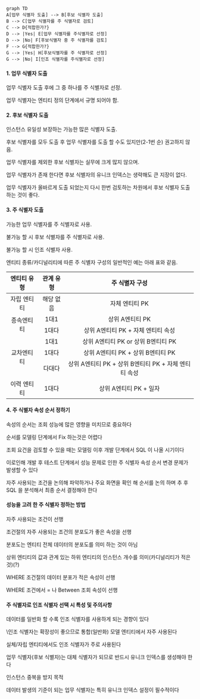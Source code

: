 
```mermaid
graph TD
A[업무 식별자 도출] --> B[후보 식별자 도출]
B --> C[업무 식별자를 주 식별자로 검토]
C --> D{적합한가?}
D --> |Yes| E[업무 식별자를 주식별자로 선정]
D --> |No| F[후보식별자 중 주 식별자를 검토]
F --> G{적합한가?}
G --> |Yes| H[후보식별자를 주 식별자로 선정]
G --> |No| I[인조 식별자를 주식별자로 선정]

```

#### 1. 업무 식별자 도출

업무 식별자 도출 후에 그 중 하나를 주 식별자로 선정.

업무 식별자는 엔티티 정의 단계에서 규명 되어야 함.

#### 2. 후보 식별자 도출

인스턴스 유일성 보장하는 가능한 많은 식별자 도출.

후보 식별자를 모두 도출 후 업무 식별자를 도출 할 수도 있지만(2-1번 순) 권고하지 않음.

업무 식별자를 제외한 후보 식별자는 실무에 크게 많지 않으며.

업무 식별자가 존재 한다면 후보 식별자의 유니크 인덱스는 생략해도 큰 지장이 없다.

업무 식별자가 올바르게 도출 되었는지 다시 한번 검토하는 차원에서 후보 식별자 도출하는 것이 좋다.

#### 3. 주 식별자 도출

가능한 업무 식별자를 주 식별자로 사용.

불가능 할 시 후보 식별자를 주 식별자로 사용.

불가능 할 시 인조 식별자 사용.

엔티티 종류/카디널리티에 따른 주 식별자 구성의 일반적인 예는 아래 표와 같음.

<table>
  <thead>
    <tr>
      <th rowspan="3" style="text-align:center">엔티티 유형</th>
      <th rowspan="2" style="text-align:center">관계 유형</th>
      <th style="text-align:center">주 식별자 구성</th>
    </tr>
  </thead>
  <tbody>
    <tr>
      <td rowspan="1" style="text-align:center">자립 엔티티</td>
      <td style="text-align:center">해당 없음</td>
      <td style="text-align:center">자체 엔티티 PK</td>
    </tr>
    <tr>
      <td rowspan="2" style="text-align:center">종속엔티티</td>
      <td style="text-align:center">1대1</td>
      <td style="text-align:center">상위 A엔티티 PK</td>
    </tr>
    <tr>
      <td style="text-align:center">1대다</td>
      <td style="text-align:center">상위 A엔티티 PK + 자체 엔티티 속성</td>
    </tr>
    <tr>
      <td rowspan="3" style="text-align:center">교차엔티티</td>
      <td style="text-align:center">1대1</td>
      <td style="text-align:center">상위 A엔티티 PK or 상위 B엔티티 PK</td>
    </tr>
    <tr>
      <td style="text-align:center">1대다</td>
      <td style="text-align:center">상위 A엔티티 PK + 상위 B엔티티 PK</td>
    </tr>
    <tr>
      <td style="text-align:center">다대다</td>
      <td style="text-align:center">상위 A엔티티 PK + 상위 B엔티티 PK + 자체 엔티티 속성</td>
    </tr>
    <tr>
      <td rowspan="1" style="text-align:center">이력 엔티티</td>
      <td style="text-align:center">1대다</td>
      <td style="text-align:center">상위 A엔티티 PK + 일자</td>
    </tr>
  </tbody>
</table>

#### 4. 주 식별자 속성 순서 정하기

속성의 순서는 조회 성능에 많은 영향을 미치므로 중요하다

순서를 모델링 단계에서 Fix 하는것은 어렵다

조회 요건을 검토할 수 있을 때는 모델링 이후 개발 단계에서 SQL 이 나올 시기이다

이로인해 개발 후 테스트 단계에서 성능 문제로 인한 주 식별자 속성 순서 변경 문제가 발생할 수 있다

자주 사용되는 조건을 논의해 파악하거나 주요 화면을 확인 해 순서를 논의 하며 추 후 SQL 을 분석해서 최종 순서 결정해야 한다

#### 성능을 고려 한 주 식별자 정하는 방법

자주 사용되는 조건이 선행

조건절의 자주 사용되는 조건의 분포도가 좋은 속성을 선행

분포도는 엔티티 전체 데이터의 분포도를 의미 하는 것이 아님

상위 엔티티의 값과 관계 있는 하위 엔티티의 인스턴스 개수를 의미(카디널리티가 적은 것)(?)

WHERE 조건절의 데이터 분포가 적은 속성이 선행

WHERE 조건에서 = 나 Between 조회 속성이 선행

#### 주 식별자로 인조 식별자 선택 시 특성 및 주의사항

데이터를 일반화 할 수록 인조 식별자를 사용하게 되는 경향이 있다

\인조 식별자는 확장성이 좋으므로 통합(일반화) 모델 엔티티에서 자주 사용된다

실체/자립 엔티티에서도 인조 식별자가 주로 사용된다

업무 식별자(후보 식별자)는 대체 식별자가 되므로 반드시 유니크 인덱스를 생성해야 한다

인스턴스 중복을 방지 목적

데이터 발생의 기준이 되는 업무 식별자는 특히 유니크 인덱스 설정이 필수적이다